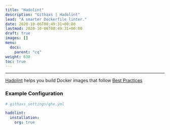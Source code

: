 ```yaml
---
title: "Hadolint"
description: "Githaxs | Hadolint"
lead: "A smarter Dockerfile linter."
date: 2020-10-06T08:49:31+00:00
lastmod: 2020-10-06T08:49:31+00:00
draft: true
images: []
menu:
  docs:
    parent: "cq"
weight: 630
toc: true
---
```


---
[Hadolint](https://github.com/hadolint/hadolint) helps you build Docker images that follow
[Best Practices](https://docs.docker.com/develop/develop-images/dockerfile_best-practices/)

### Example Configuration

```yaml
# githaxs_settings/ghx.yml

hadolint:
  installation:
    org: true
```
